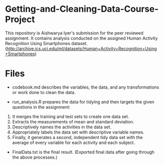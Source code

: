 # Getting-and-Cleaning-Data-Course-Project

This repository is Aishwarya Iyer's submission for the peer reviewed assignment. It contains analysis conducted on the assigned Human Activity Recognition Using Smartphones dataset. (http://archive.ics.uci.edu/ml/datasets/Human+Activity+Recognition+Using+Smartphones)

# Files

* codebook.md describes the variables, the data, and any transformations or work done to clean the data.

* run_analysis.R prepares the data for tidying and then targets the given questions in the assignment:
1) It merges the training and test sets to create one data set.
2) Extracts the measurements of mean and standard deviation.
3) Descriptively names the activities in the data set. 
4) Appropriately labels the data set with descriptive variable names.
5) Finally, it generates a second, independent tidy data set with the average of every variable for each activity and each subject.

* FinalData.txt is the final result. (Exported final data after going through the above processes.) 
